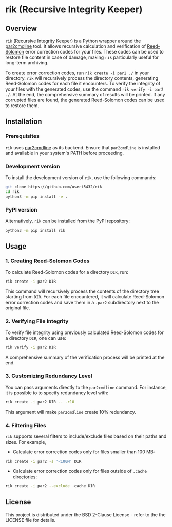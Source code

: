 # rik (Recursive Integrity Keeper)

## Overview

`rik` (Recursive Integrity Keeper) is a Python wrapper around the
[par2cmdline](https://github.com/Parchive/par2cmdline)
tool. It allows recursive calculation and verification of
[Reed-Solomon](https://en.wikipedia.org/wiki/Reed%E2%80%93Solomon_error_correction)
error correction codes for your files. These codes can be used to restore file
content in case of damage, making `rik` particularly useful for long-term
archiving.

To create error correction codes, run `rik create -i par2 ./` in your
directory. `rik` will recursively process the directory contents, generating
Reed-Solomon codes for each file it encounters. To verify the integrity of your
files with the generated codes, use the command `rik verify -i par2 ./`.
At the end, the comprehensive summary of results will be printed. If any
corrupted files are found, the generated Reed-Solomon codes can be used to
restore them.


## Installation

### Prerequisites

`rik` uses [par2cmdline](https://github.com/Parchive/par2cmdline) as its
backend. Ensure that `par2cmdline` is installed and available in your system's
PATH before proceeding.

### Development version

To install the development version of `rik`, use the following commands:

```bash
git clone https://github.com/usert5432/rik
cd rik
python3 -m pip install -e .
```

### PyPI version

Alternatively, `rik` can be installed from the PyPI repository:

```bash
python3 -m pip install rik
```


## Usage

### 1. Creating Reed-Solomon Codes

To calculate Reed-Solomon codes for a directory `DIR`, run:

```bash
rik create -i par2 DIR
```

This command will recursively process the contents of the directory tree
starting from `DIR`. For each file encountered, it will calculate Reed-Solomon
error correction codes and save them in a `.par2` subdirectory next to the
original file.


### 2. Verifying File Integrity

To verify file integrity using previously calculated Reed-Solomon codes for a
directory `DIR`, one can use:

```bash
rik verify -i par2 DIR
```

A comprehensive summary of the verification process will be printed at the end.


### 3. Customizing Redundancy Level

You can pass arguments directly to the `par2cmdline` command. For instance, it
is possible to to specify redundancy level with:

```bash
rik create -i par2 DIR -- -r10
```

This argument will make `par2cmdline` create 10% redundancy.


### 4. Filtering Files

`rik` supports several filters to include/exclude files based on their paths
and sizes. For example,

- Calculate error correction codes only for files smaller than 100 MB:

```bash
rik create -i par2 -s '<100M' DIR
```

- Calculate error correction codes only for files outside of `.cache`
directories:

```bash
rik create -i par2 --exclude .cache DIR
```


## License

This project is distributed under the BSD 2-Clause License - refer to the the
LICENSE file for details.


